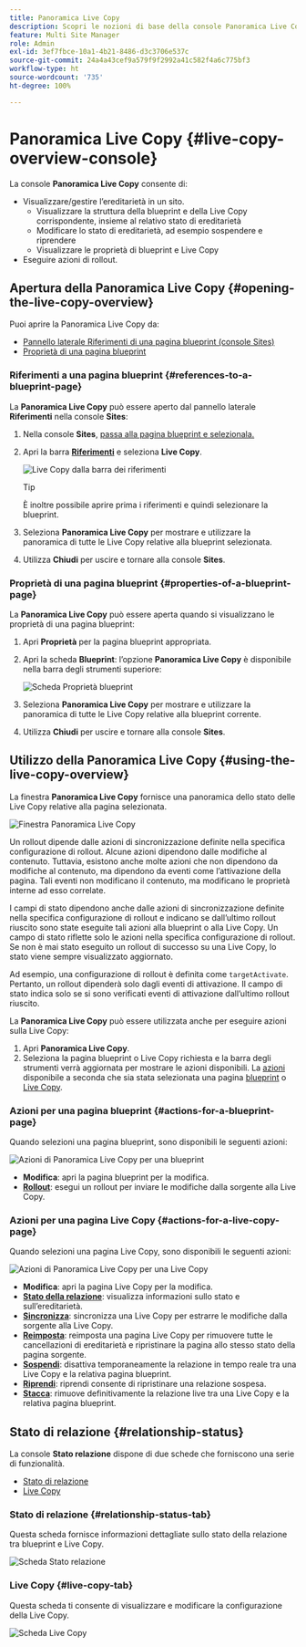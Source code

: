 ```yaml
---
title: Panoramica Live Copy
description: Scopri le nozioni di base della console Panoramica Live Copy per comprendere rapidamente lo stato delle Live Copy al fine di sincronizzare i contenuti.
feature: Multi Site Manager
role: Admin
exl-id: 3ef7fbce-10a1-4b21-8486-d3c3706e537c
source-git-commit: 24a4a43cef9a579f9f2992a41c582f4a6c775bf3
workflow-type: ht
source-wordcount: '735'
ht-degree: 100%

---
```


# Panoramica Live Copy {#live-copy-overview-console}

La console **Panoramica Live Copy** consente di:

* Visualizzare/gestire l’ereditarietà in un sito.
   * Visualizzare la struttura della blueprint e della Live Copy corrispondente, insieme al relativo stato di ereditarietà
   * Modificare lo stato di ereditarietà, ad esempio sospendere e riprendere
   * Visualizzare le proprietà di blueprint e Live Copy
* Eseguire azioni di rollout.

## Apertura della Panoramica Live Copy {#opening-the-live-copy-overview}

Puoi aprire la Panoramica Live Copy da:

* [Pannello laterale Riferimenti di una pagina blueprint (console Sites)](#opening-live-copy-overview-references-for-a-blueprint-page)
* [Proprietà di una pagina blueprint](#opening-live-copy-overview-properties-of-a-blueprint-page)

### Riferimenti a una pagina blueprint {#references-to-a-blueprint-page}

La **Panoramica Live Copy** può essere aperto dal pannello laterale **Riferimenti** nella console **Sites**:

1. Nella console **Sites**, [passa alla pagina blueprint e selezionala.](/help/sites-cloud/authoring/getting-started/basic-handling.md#viewing-and-selecting-resources)
1. Apri la barra **[Riferimenti](/help/sites-cloud/authoring/getting-started/basic-handling.md#references)** e seleziona **Live Copy**.

   ![Live Copy dalla barra dei riferimenti](../assets/live-copy-references.png)

   >[!TIP]
   >
   >È inoltre possibile aprire prima i riferimenti e quindi selezionare la blueprint.

1. Seleziona **Panoramica Live Copy** per mostrare e utilizzare la panoramica di tutte le Live Copy relative alla blueprint selezionata.
1. Utilizza **Chiudi** per uscire e tornare alla console **Sites**.

### Proprietà di una pagina blueprint {#properties-of-a-blueprint-page}

La **Panoramica Live Copy** può essere aperta quando si visualizzano le proprietà di una pagina blueprint:

1. Apri **Proprietà** per la pagina blueprint appropriata.
1. Apri la scheda **Blueprint**: l’opzione **Panoramica Live Copy** è disponibile nella barra degli strumenti superiore:

   ![Scheda Proprietà blueprint](../assets/live-copy-blueprint-tab.png)

1. Seleziona **Panoramica Live Copy** per mostrare e utilizzare la panoramica di tutte le Live Copy relative alla blueprint corrente.

1. Utilizza **Chiudi** per uscire e tornare alla console **Sites**.

## Utilizzo della Panoramica Live Copy {#using-the-live-copy-overview}

La finestra **Panoramica Live Copy** fornisce una panoramica dello stato delle Live Copy relative alla pagina selezionata.

![Finestra Panoramica Live Copy](../assets/live-copy-overview.png)

Un rollout dipende dalle azioni di sincronizzazione definite nella specifica configurazione di rollout. Alcune azioni dipendono dalle modifiche al contenuto. Tuttavia, esistono anche molte azioni che non dipendono da modifiche al contenuto, ma dipendono da eventi come l’attivazione della pagina. Tali eventi non modificano il contenuto, ma modificano le proprietà interne ad esso correlate.

I campi di stato dipendono anche dalle azioni di sincronizzazione definite nella specifica configurazione di rollout e indicano se dall’ultimo rollout riuscito sono state eseguite tali azioni alla blueprint o alla Live Copy. Un campo di stato riflette solo le azioni nella specifica configurazione di rollout. Se non è mai stato eseguito un rollout di successo su una Live Copy, lo stato viene sempre visualizzato aggiornato.

Ad esempio, una configurazione di rollout è definita come `targetActivate`. Pertanto, un rollout dipenderà solo dagli eventi di attivazione. Il campo di stato indica solo se si sono verificati eventi di attivazione dall’ultimo rollout riuscito.

La **Panoramica Live Copy** può essere utilizzata anche per eseguire azioni sulla Live Copy:

1. Apri **Panoramica Live Copy**.
1. Seleziona la pagina blueprint o Live Copy richiesta e la barra degli strumenti verrà aggiornata per mostrare le azioni disponibili. La [azioni](overview.md#terms-used) disponibile a seconda che sia stata selezionata una pagina [blueprint](#actions-for-a-blueprint-page) o [Live Copy](#actions-for-a-live-copy-page).

### Azioni per una pagina blueprint {#actions-for-a-blueprint-page}

Quando selezioni una pagina blueprint, sono disponibili le seguenti azioni:

![Azioni di Panoramica Live Copy per una blueprint](../assets/live-copy-overview-actions-blueprint.png)

* **Modifica**: apri la pagina blueprint per la modifica.
* **[Rollout](overview.md#rollout-and-synchronize)**: esegui un rollout per inviare le modifiche dalla sorgente alla Live Copy.

### Azioni per una pagina Live Copy {#actions-for-a-live-copy-page}

Quando selezioni una pagina Live Copy, sono disponibili le seguenti azioni:

![Azioni di Panoramica Live Copy per una Live Copy](../assets/live-copy-overview-actions.png)

* **Modifica**: apri la pagina Live Copy per la modifica.
* **[Stato della relazione](#relationship-status)**: visualizza informazioni sullo stato e sull’ereditarietà.
* **[Sincronizza](overview.md#rollout-and-synchronize)**: sincronizza una Live Copy per estrarre le modifiche dalla sorgente alla Live Copy.
* **[Reimposta](creating-live-copies.md#resetting-a-live-copy-page)**: reimposta una pagina Live Copy per rimuovere tutte le cancellazioni di ereditarietà e ripristinare la pagina allo stesso stato della pagina sorgente.
* **[Sospendi](overview.md#suspending-and-cancelling-inheritance-and-synchronization)**: disattiva temporaneamente la relazione in tempo reale tra una Live Copy e la relativa pagina blueprint.
* **[Riprendi](creating-live-copies.md#resuming-inheritance-for-a-page)**: riprendi consente di ripristinare una relazione sospesa.
* **[Stacca](overview.md#detaching-a-live-copy)**: rimuove definitivamente la relazione live tra una Live Copy e la relativa pagina blueprint.

## Stato di relazione {#relationship-status}

La console **Stato relazione** dispone di due schede che forniscono una serie di funzionalità.

* [Stato di relazione](#relationship-status-tab)
* [Live Copy ](#live-copy-tab)

### Stato di relazione {#relationship-status-tab}

Questa scheda fornisce informazioni dettagliate sullo stato della relazione tra blueprint e Live Copy.

![Scheda Stato relazione](../assets/live-copy-relationship-status.png)

### Live Copy  {#live-copy-tab}

Questa scheda ti consente di visualizzare e modificare la configurazione della Live Copy.

![Scheda Live Copy](../assets/live-copy-relationship-status-live-copy.png)
